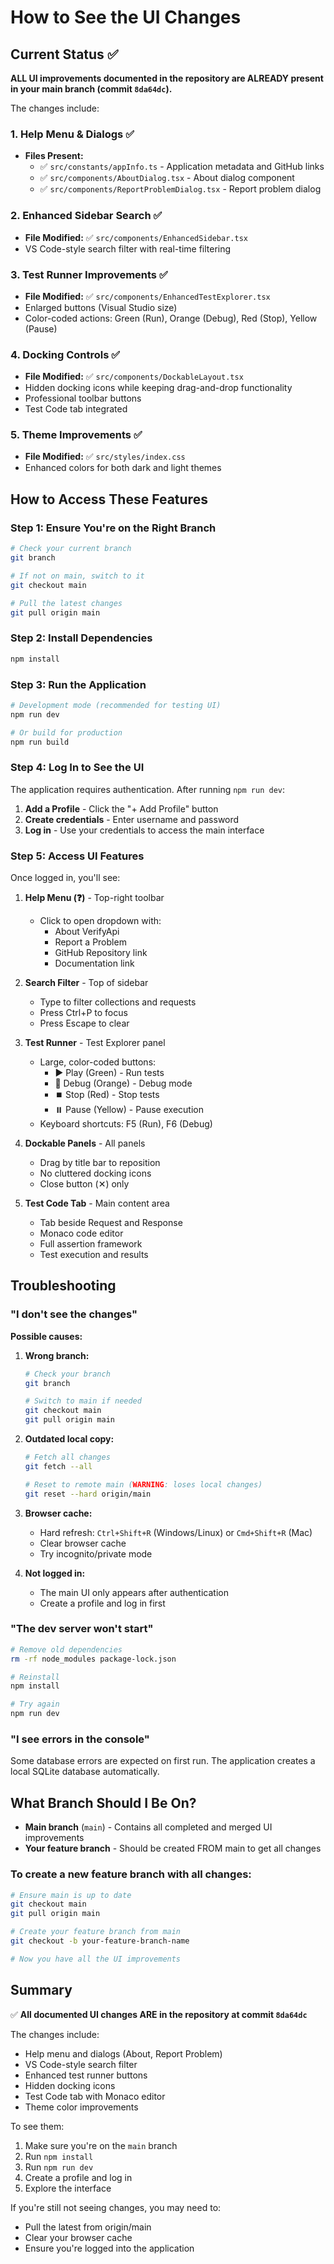 # How to See the UI Changes

## Current Status ✅

**ALL UI improvements documented in the repository are ALREADY present in your main branch (commit `8da64dc`).**

The changes include:

### 1. Help Menu & Dialogs ✅
- **Files Present:**
  - ✅ `src/constants/appInfo.ts` - Application metadata and GitHub links
  - ✅ `src/components/AboutDialog.tsx` - About dialog component
  - ✅ `src/components/ReportProblemDialog.tsx` - Report problem dialog

### 2. Enhanced Sidebar Search ✅
- **File Modified:** ✅ `src/components/EnhancedSidebar.tsx`
- VS Code-style search filter with real-time filtering

### 3. Test Runner Improvements ✅
- **File Modified:** ✅ `src/components/EnhancedTestExplorer.tsx`
- Enlarged buttons (Visual Studio size)
- Color-coded actions: Green (Run), Orange (Debug), Red (Stop), Yellow (Pause)

### 4. Docking Controls ✅
- **File Modified:** ✅ `src/components/DockableLayout.tsx`
- Hidden docking icons while keeping drag-and-drop functionality
- Professional toolbar buttons
- Test Code tab integrated

### 5. Theme Improvements ✅
- **File Modified:** ✅ `src/styles/index.css`
- Enhanced colors for both dark and light themes

## How to Access These Features

### Step 1: Ensure You're on the Right Branch

```bash
# Check your current branch
git branch

# If not on main, switch to it
git checkout main

# Pull the latest changes
git pull origin main
```

### Step 2: Install Dependencies

```bash
npm install
```

### Step 3: Run the Application

```bash
# Development mode (recommended for testing UI)
npm run dev

# Or build for production
npm run build
```

### Step 4: Log In to See the UI

The application requires authentication. After running `npm run dev`:

1. **Add a Profile** - Click the "+ Add Profile" button
2. **Create credentials** - Enter username and password
3. **Log in** - Use your credentials to access the main interface

### Step 5: Access UI Features

Once logged in, you'll see:

1. **Help Menu (❓)** - Top-right toolbar
   - Click to open dropdown with:
     - About VerifyApi
     - Report a Problem
     - GitHub Repository link
     - Documentation link

2. **Search Filter** - Top of sidebar
   - Type to filter collections and requests
   - Press Ctrl+P to focus
   - Press Escape to clear

3. **Test Runner** - Test Explorer panel
   - Large, color-coded buttons:
     - ▶️ Play (Green) - Run tests
     - 🐛 Debug (Orange) - Debug mode
     - ⏹️ Stop (Red) - Stop tests
     - ⏸️ Pause (Yellow) - Pause execution
   - Keyboard shortcuts: F5 (Run), F6 (Debug)

4. **Dockable Panels** - All panels
   - Drag by title bar to reposition
   - No cluttered docking icons
   - Close button (✕) only

5. **Test Code Tab** - Main content area
   - Tab beside Request and Response
   - Monaco code editor
   - Full assertion framework
   - Test execution and results

## Troubleshooting

### "I don't see the changes"

**Possible causes:**

1. **Wrong branch:**
   ```bash
   # Check your branch
   git branch
   
   # Switch to main if needed
   git checkout main
   git pull origin main
   ```

2. **Outdated local copy:**
   ```bash
   # Fetch all changes
   git fetch --all
   
   # Reset to remote main (WARNING: loses local changes)
   git reset --hard origin/main
   ```

3. **Browser cache:**
   - Hard refresh: `Ctrl+Shift+R` (Windows/Linux) or `Cmd+Shift+R` (Mac)
   - Clear browser cache
   - Try incognito/private mode

4. **Not logged in:**
   - The main UI only appears after authentication
   - Create a profile and log in first

### "The dev server won't start"

```bash
# Remove old dependencies
rm -rf node_modules package-lock.json

# Reinstall
npm install

# Try again
npm run dev
```

### "I see errors in the console"

Some database errors are expected on first run. The application creates a local SQLite database automatically.

## What Branch Should I Be On?

- **Main branch** (`main`) - Contains all completed and merged UI improvements
- **Your feature branch** - Should be created FROM main to get all changes

### To create a new feature branch with all changes:

```bash
# Ensure main is up to date
git checkout main
git pull origin main

# Create your feature branch from main
git checkout -b your-feature-branch-name

# Now you have all the UI improvements
```

## Summary

✅ **All documented UI changes ARE in the repository at commit `8da64dc`**

The changes include:
- Help menu and dialogs (About, Report Problem)
- VS Code-style search filter
- Enhanced test runner buttons
- Hidden docking icons
- Test Code tab with Monaco editor
- Theme color improvements

To see them:
1. Make sure you're on the `main` branch
2. Run `npm install`
3. Run `npm run dev`
4. Create a profile and log in
5. Explore the interface

If you're still not seeing changes, you may need to:
- Pull the latest from origin/main
- Clear your browser cache
- Ensure you're logged into the application
